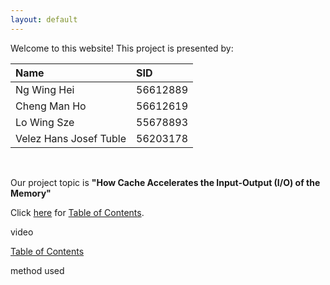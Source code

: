 ```yaml
---
layout: default
---
```


<!DOCTYPE html>
<html>
<head>
  <script>
    function showPopup() {alert("Welcome to our website!");}
    window.onload = showPopup;
  </script>
</head>
  
<body>
Welcome to this website!
This project is presented by:

| Name | SID |
|:---|:---|
| Ng Wing Hei | 56612889 |
| Cheng Man Ho | 56612619 |
| Lo Wing Sze | 55678893 |
| Velez Hans Josef Tuble | 56203178 |

<br/>

Our project topic is **"How Cache Accelerates the Input-Output (I/O) of the Memory"**

Click [here](./table_of_contents.md) for [Table of Contents](./table_of_contents.md).

video

 


[Table of Contents](./table_of_contents.md)

method used

</body>
</html>
